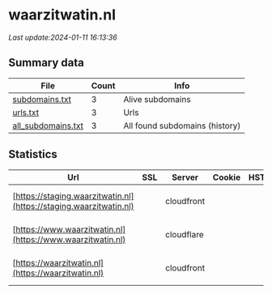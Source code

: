 # waarzitwatin.nl
*Last update:2024-01-11 16:13:36*
## Summary data
| File       | Count | Info |
|------------|-------|------|
|[subdomains.txt](/data/waarzitwatin/subdomains.txt)|3|Alive subdomains|
|[urls.txt](/data/waarzitwatin/urls.txt)|3|Urls|
|[all_subdomains.txt](/data/waarzitwatin/all_subdomains.txt)|3|All found subdomains (history)|
## Statistics
| Url | SSL | Server | Cookie | HSTS | CSP | XFO | XXP | RP | Tech |
|------------|-------|------|------|------|------|------|------|------|------|
|[https://staging.waarzitwatin.nl](https://staging.waarzitwatin.nl)| |cloudfront| | | | | |:white_check_mark: |AWS WAF Captcha Amaz...|
|[https://www.waarzitwatin.nl](https://www.waarzitwatin.nl)| |cloudflare| | | | | |:white_check_mark: |Amazon CloudFront Am...|
|[https://waarzitwatin.nl](https://waarzitwatin.nl)| |cloudfront| | | | | |:white_check_mark: |AWS WAF Captcha Amaz...|